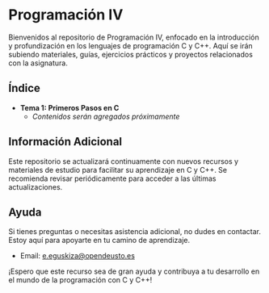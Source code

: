 # Programación IV

Bienvenidos al repositorio de Programación IV, enfocado en la introducción y profundización en los lenguajes de programación C y C++. Aquí se irán subiendo materiales, guías, ejercicios prácticos y proyectos relacionados con la asignatura.

## Índice

- **Tema 1: Primeros Pasos en C**
  - *Contenidos serán agregados próximamente*

## Información Adicional

Este repositorio se actualizará continuamente con nuevos recursos y materiales de estudio para facilitar su aprendizaje en C y C++. Se recomienda revisar periódicamente para acceder a las últimas actualizaciones.

## Ayuda

Si tienes preguntas o necesitas asistencia adicional, no dudes en contactar. Estoy aquí para apoyarte en tu camino de aprendizaje.

- Email: [e.eguskiza@opendeusto.es](mailto:e.eguskiza@opendeusto.es)

¡Espero que este recurso sea de gran ayuda y contribuya a tu desarrollo en el mundo de la programación con C y C++!
